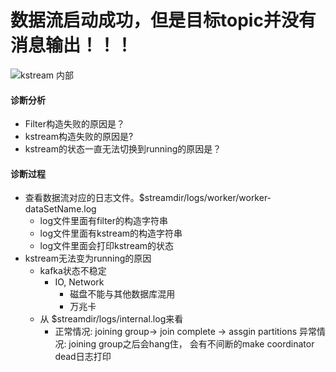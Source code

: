 


















# 数据流启动成功，但是目标topic并没有消息输出！！！



















![kstream 内部](https://github.com/yinchuanwang/sharplookQA/blob/master/streaminside.001.jpeg)

#### 诊断分析
+ Filter构造失败的原因是？
+ kstream构造失败的原因是?
+ kstream的状态一直无法切换到running的原因是？


















#### 诊断过程
+ 查看数据流对应的日志文件。$streamdir/logs/worker/worker-dataSetName.log
    + log文件里面有filter的构造字符串
    + log文件里面有kstream的构造字符串
    + log文件里面会打印kstream的状态
+ kstream无法变为running的原因
    + kafka状态不稳定
        + IO, Network
            + 磁盘不能与其他数据库混用
            + 万兆卡
    + 从 $streamdir/logs/internal.log来看
        + 正常情况: joining group-> join complete -> assgin partitions
        	 异常情况: joining group之后会hang住， 会有不间断的make coordinator dead日志打印 	
